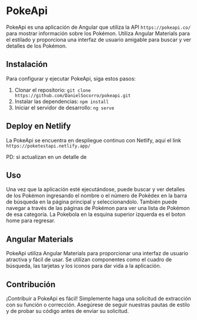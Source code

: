 # PokeApi

PokeApi es una aplicación de Angular que utiliza la API `https://pokeapi.co/` para mostrar información sobre los Pokémon. Utiliza Angular Materials para el estilado y proporciona una interfaz de usuario amigable para buscar y ver detalles de los Pokémon.

## Instalación

Para configurar y ejecutar PokeApi, siga estos pasos:

1. Clonar el repositorio: `git clone https://github.com/DanielSocorro/pokeapi.git`
2. Instalar las dependencias: `npm install`
3. Iniciar el servidor de desarrollo: `ng serve`

## Deploy en Netlify

La PokeApi se encuentra en despliegue continuo con Netlify, aquí el link `https://poketestapi.netlify.app/`

PD: si actualizan en un detalle de 

## Uso

Una vez que la aplicación esté ejecutándose, puede buscar y ver detalles de los Pokémon ingresando el nombre o el número de Pokédex en la barra de búsqueda en la página principal y seleccionandolo. También puede navegar a través de las páginas de Pokémon para ver una lista de Pokémon de esa categoría. La Pokebola en la esquina superior izquerda es el boton home para regresar.

## Angular Materials

PokeApi utiliza Angular Materials para proporcionar una interfaz de usuario atractiva y fácil de usar. Se utilizan componentes como el cuadro de búsqueda, las tarjetas y los iconos para dar vida a la aplicación.

## Contribución

¡Contribuir a PokeApi es fácil! Simplemente haga una solicitud de extracción con su función o corrección. Asegúrese de seguir nuestras pautas de estilo y de probar su código antes de enviar su solicitud.


